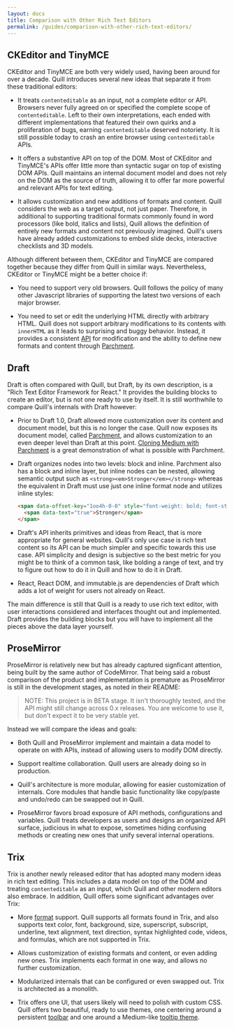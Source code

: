 ```yaml
---
layout: docs
title: Comparison with Other Rich Text Editors
permalink: /guides/comparison-with-other-rich-text-editors/
---
```


## CKEditor and TinyMCE

CKEditor and TinyMCE are both very widely used, having been around for over a decade. Quill introduces several new ideas that separate it from these traditional editors:

- It treats `contenteditable` as an input, not a complete editor or API. Browsers never fully agreed on or specified the complete scope of `contenteditable`. Left to their own interpretations, each ended with different implementations that featured their own quirks and a proliferation of bugs, earning `contenteditable` deserved notoriety. It is still possible today to crash an entire browser using `contenteditable` APIs.

- It offers a substantive API on top of the DOM. Most of CKEditor and TinyMCE's APIs offer little more than syntactic sugar on top of existing DOM APIs. Quill maintains an internal document model and does not rely on the DOM as the source of truth, allowing it to offer far more powerful and relevant APIs for text editing.

- It allows customization and new additions of formats and content. Quill considers the web as a target output, not just paper. Therefore, in additional to supporting traditional formats commonly found in word processors (like bold, italics and lists), Quill allows the definition of entirely new formats and content not previously imagined. Quill's users have already added customizations to embed slide decks, interactive checklists and 3D models.

Although different between them, CKEditor and TinyMCE are compared together because they differ from Quill in similar ways. Nevertheless, CKEditor or TinyMCE might be a better choice if:

- You need to support very old browsers. Quill follows the policy of many other Javascript libraries of supporting the latest two versions of each major browser.

- You need to set or edit the underlying HTML directly with arbitrary HTML. Quill does not support arbitrary modifications to its contents with `innerHTML` as it leads to surprising and buggy behavior. Instead, it provides a consistent [API](/docs/api/) for modification and the ability to define new formats and content through [Parchment](https://github.com/quilljs/parchment/).


## Draft

Draft is often compared with Quill, but Draft, by its own description, is a "Rich Text Editor Framework for React." It provides the building blocks to create an editor, but is not one ready to use by itself. It is still worthwhile to compare Quill's internals with Draft however:

- Prior to Draft 1.0, Draft allowed more customization over its content and document model, but this is no longer the case. Quill now exposes its document model, called [Parchment](https://github.com/quilljs/parchment), and allows customization to an even deeper level than Draft at this point. [Cloning Medium with Parchment](/guides/cloning-medium-with-parchment/) is a great demonstration of what is possible with Parchment.

- Draft organizes nodes into two levels: block and inline. Parchment also has a block and inline layer, but inline nodes can be nested, allowing semantic output such as `<strong><em>Stronger</em></strong>` whereas the equivalent in Draft must use just one inline format node and utilizes inline styles:

  ```html
  <span data-offset-key="1oo4h-0-0" style="font-weight: bold; font-style: italic;">
    <span data-text="true">Stronger</span>
  </span>
  ```

- Draft's API inherits primitives and ideas from React, that is more appropriate for general websites. Quill's only use case is rich text content so its API can be much simpler and specific towards this use case. API simplicity and design is subjective so the best metric for you might be to think of a common task, like bolding a range of text, and try to figure out how to do it in Quill and how to do it in Draft.

-  React, React DOM, and immutable.js are dependencies of Draft which adds a lot of weight for users not already on React.

The main difference is still that Quill is a ready to use rich text editor, with user interactions considered and interfaces thought out and implemented. Draft provides the building blocks but you will have to implement all the pieces above the data layer yourself.


## ProseMirror

ProseMirror is relatively new but has already captured signficant attention, being built by the same author of  CodeMirror. That being said a robust comparison of the product and implementation is premature as ProseMirror is still in the development stages, as noted in their README:

> NOTE: This project is in BETA stage. It isn't thoroughly tested, and the API might still change across 0.x releases. You are welcome to use it, but don't expect it to be very stable yet.

Instead we will compare the ideas and goals:

- Both Quill and ProseMirror implement and maintain a data model to operate on with APIs, instead of allowing users to modify DOM directly.

- Support realtime collaboration. Quill users are already doing so in production.

- Quill's architecture is more modular, allowing for easier customization of internals. Core modules that handle basic functionality like copy/paste and undo/redo can be swapped out in Quill.

- ProseMirror favors broad exposure of API methods, configurations and variables. Quill treats developers as users and designs an organized API surface, judicious in what to expose, sometimes hiding confusing methods or creating new ones that unify several internal operations.


## Trix

Trix is another newly released editor that has adopted many modern ideas in rich text editing. This includes a data model on top of the DOM and treating `contenteditable` as an input, which Quill and other modern editors also embrace. In addition, Quill offers some significant advantages over Trix:

- More [format](/docs/formats/) support. Quill supports all formats found in Trix, and also supports text color, font, background, size, superscript, subscript, underline, text alignment, text direction, syntax highlighted code, videos, and formulas, which are not supported in Trix.

- Allows customization of existing formats and content, or even adding new ones. Trix implements each format in one way, and allows no further customization.

- Modularized internals that can be configured or even swapped out. Trix is architected as a monolith.

- Trix offers one UI, that users likely will need to polish with custom CSS. Quill offers two beautiful, ready to use themes, one centering around a persistent [toolbar](/docs/themes/#snow) and one around a Medium-like [tooltip theme](/docs/themes/#bubble).
